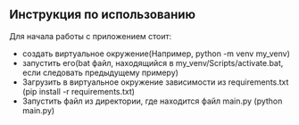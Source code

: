 ## Инструкция по использованию
Для начала работы с приложением стоит:
* создать виртуальное окружение(Например, python -m venv my_venv)
* запустить его(bat файл, находящийся в my_venv/Scripts/activate.bat, если следовать предыдущему примеру)
* Загрузить в виртуальное окружение зависимости из requirements.txt (pip install -r requirements.txt)
* Запустить файл из директории, где находится файл main.py (python main.py)

